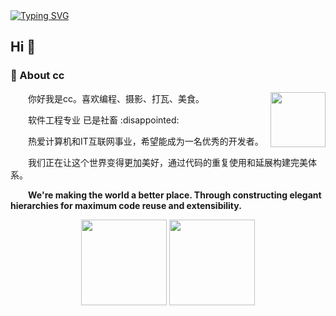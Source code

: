 <div>
  <a href="https://baidu.com/">
    <img src="https://readme-typing-svg.demolab.com?font=Fira+Code&weight=600&size=25&pause=999&color=F7BBF0&center=true&width=435&lines=%E4%B8%8D%E8%AE%B8%E6%8A%8A%E8%87%AA%E7%94%B1%E7%9A%84%E5%B0%8F%E7%8C%AB%E5%8F%AB%E5%81%9A%E6%B5%81%E6%B5%AA%E7%8C%AB" alt="Typing SVG" />
  </a>
</div>

## Hi 🙋
<tr><td>

### 🤺 About cc

<img align="right" width="88" src="https://cceatmore-oss.oss-cn-beijing.aliyuncs.com/git/cc.jpg?Expires=1734081368&OSSAccessKeyId=TMP.3KfzpjwsGcqJoEVD7cfAueHwihnGpjDmoZovyysS9En22zNDZZRqjpLKogCPVm53PyvYb8jcwtJ5Lq6znWdYDAuMBeb8tf&Signature=CPD4lq00GNib2pzZWvzpS%2FZerRk%3D" />

<p>&emsp;&emsp;你好我是cc。喜欢编程、摄影、打瓦、美食。</p>
<p>&emsp;&emsp;软件工程专业 已是社畜 :disappointed: </p>
<p>&emsp;&emsp;热爱计算机和IT互联网事业，希望能成为一名优秀的开发者。</p>
<p>&emsp;&emsp;我们正在让这个世界变得更加美好，通过代码的重复使用和延展构建完美体系。</p>
<p>&emsp;&emsp;<strong>We're making the world a better place. Through constructing elegant hierarchies for maximum code reuse and extensibility.</strong></p>

</td></tr>

<div align="center">
	<img height="137px"  src="https://github-readme-stats.vercel.app/api?username=cceatmore&hide_title=true&hide_border=true&show_icons=trueline_height=21&text_color=000&icon_color=000&bg_color=0,ea6161,ffc64d,fffc4d,52fa5a&theme=graywhite" />
	<img height="137px"  src="https://github-readme-stats.vercel.app/api/top-langs/?username=cceatmore&hide_title=true&hide_border=true&layout=compact&langs_count=6&text_color=000&icon_color=fff&bg_color=0,52fa5a,4dfcff,c64dff&theme=graywhite" />
</div>


<!--
**cceatmore/cceatmore** is a ✨ _special_ ✨ repository because its `README.md` (this file) appears on your GitHub profile.

Here are some ideas to get you started:

- 🔭 I’m currently working on ...
- 🌱 I’m currently learning ...
- 👯 I’m looking to collaborate on ...
- 🤔 I’m looking for help with ...
- 💬 Ask me about ...
- 📫 How to reach me: ...
- 😄 Pronouns: ...
- ⚡ Fun fact: ...
-->
